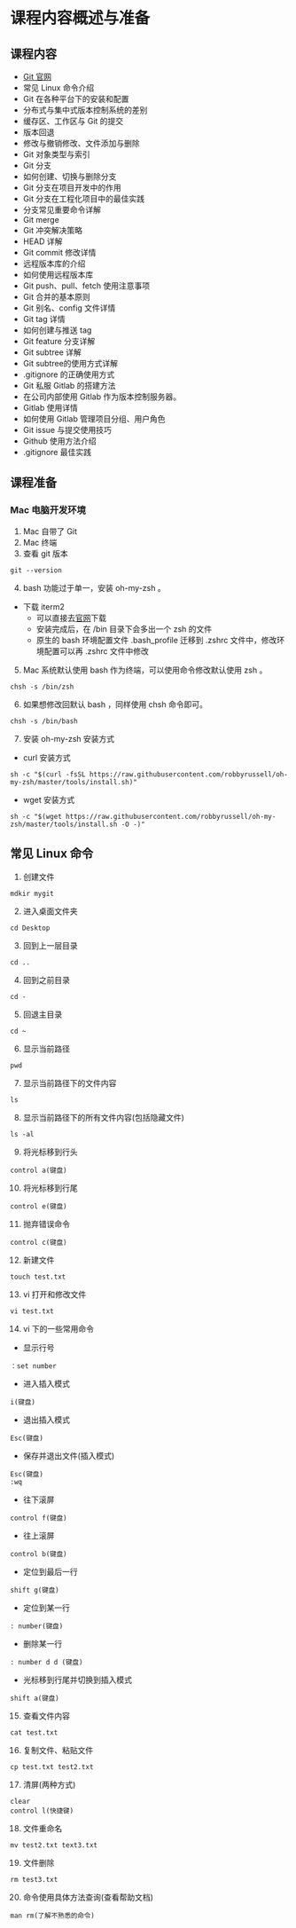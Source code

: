 # 课程内容概述与准备
## 课程内容
- [Git 官网](!http://www.git-scm.com/)
- 常见 Linux 命令介绍
- Git 在各种平台下的安装和配置
- 分布式与集中式版本控制系统的差别
- 缓存区、工作区与 Git 的提交
- 版本回退
- 修改与撤销修改、文件添加与删除
- Git 对象类型与索引
- Git 分支
- 如何创建、切换与删除分支
- Git 分支在项目开发中的作用
- Git 分支在工程化项目中的最佳实践
- 分支常见重要命令详解
- Git merge
- Git 冲突解决策略
- HEAD 详解
- Git commit 修改详情
- 远程版本库的介绍
- 如何使用远程版本库
- Git push、pull、fetch 使用注意事项
- Git 合并的基本原则
- Git 别名、config 文件详情
- Git tag 详情
- 如何创建与推送 tag
- Git feature 分支详解
- Git subtree 详解
- Git subtree的使用方式详解
- .gitignore 的正确使用方式
- Git 私服 Gitlab 的搭建方法
- 在公司内部使用 Gitlab 作为版本控制服务器。
- Gitlab 使用详情
- 如何使用 Gitlab 管理项目分组、用户角色
- Git issue 与提交使用技巧
- Github 使用方法介绍
- .gitignore 最佳实践

## 课程准备
### Mac 电脑开发环境
1. Mac 自带了 Git
2. Mac 终端
3. 查看 git 版本
```
git --version
```
4. bash 功能过于单一，安装 oh-my-zsh 。
  - 下载 iterm2
    - 可以直接去[官网](!http://www.iterms.com/)下载
    - 安装完成后，在 /bin 目录下会多出一个 zsh 的文件
    - 原生的 bash 环境配置文件 .bash_profile 迁移到 .zshrc 文件中，修改环境配置可以再 .zshrc 文件中修改

5. Mac 系统默认使用 bash 作为终端，可以使用命令修改默认使用 zsh 。
```
chsh -s /bin/zsh
```
6. 如果想修改回默认 bash ，同样使用 chsh 命令即可。
```
chsh -s /bin/bash
```
7. 安装 oh-my-zsh 安装方式
  - curl 安装方式
```
sh -c "$(curl -fsSL https://raw.githubusercontent.com/robbyrussell/oh-my-zsh/master/tools/install.sh)"
```
  - wget 安装方式
```
sh -c "$(wget https://raw.githubusercontent.com/robbyrussell/oh-my-zsh/master/tools/install.sh -O -)"
```

## 常见 Linux 命令
1. 创建文件
```
mdkir mygit
```
2. 进入桌面文件夹
```
cd Desktop
```
3. 回到上一层目录
```
cd ..
```
4. 回到之前目录
```
cd -
```
5. 回退主目录
```
cd ~
```
6. 显示当前路径
```
pwd
```
7. 显示当前路径下的文件内容
```
ls
```
8. 显示当前路径下的所有文件内容(包括隐藏文件)
```
ls -al
```
9. 将光标移到行头
```
control a(键盘)
```
10. 将光标移到行尾
```
control e(键盘)
```
11. 抛弃错误命令
```
control c(键盘)
```
12. 新建文件
```
touch test.txt
```
13. vi 打开和修改文件
```
vi test.txt
```
14. vi 下的一些常用命令  
  - 显示行号
```
：set number
```
  - 进入插入模式
```
i(键盘)
```
  - 退出插入模式
```
Esc(键盘)
```
  - 保存并退出文件(插入模式)
```
Esc(键盘)
:wq
```
  - 往下滚屏
```
control f(键盘)
```
  - 往上滚屏
```
control b(键盘)
```
  - 定位到最后一行
```
shift g(键盘)
```
  - 定位到某一行
```
: number(键盘)
```
  - 删除某一行
```
: number d d (键盘)
```
  - 光标移到行尾并切换到插入模式
```
shift a(键盘)
```
15. 查看文件内容
```
cat test.txt
```
16. 复制文件、粘贴文件
```
cp test.txt test2.txt
```
17. 清屏(两种方式)
```
clear
control l(快捷键)
```
18. 文件重命名
```
mv test2.txt text3.txt
```
19. 文件删除
```
rm test3.txt
```
20. 命令使用具体方法查询(查看帮助文档)
```
man rm(了解不熟悉的命令)
```

